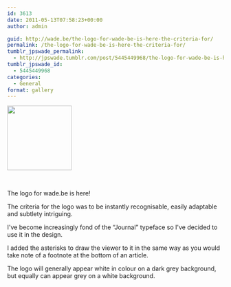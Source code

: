 ```yaml
---
id: 3613
date: 2011-05-13T07:58:23+00:00
author: admin

guid: http://wade.be/the-logo-for-wade-be-is-here-the-criteria-for/
permalink: /the-logo-for-wade-be-is-here-the-criteria-for/
tumblr_jpswade_permalink:
  - http://jpswade.tumblr.com/post/5445449968/the-logo-for-wade-be-is-here-the-criteria-for
tumblr_jpswade_id:
  - 5445449968
categories:
  - General
format: gallery
---
```

<div id='gallery-1' class='gallery galleryid-3613 gallery-columns-3 gallery-size-thumbnail'>
  <dl class='gallery-item'>
    <dt class='gallery-icon landscape'>
      <a class="thumbnail" href='http://wade.be/the-logo-for-wade-be-is-here-the-criteria-for/attachment/3614/'><img width="150" height="150" src="http://wade.be/upload/tumblr_ll3fp55Qsd1qk3wjgo1_400-150x150.png" class="attachment-thumbnail size-thumbnail" alt="" srcset="http://wade.be/upload/tumblr_ll3fp55Qsd1qk3wjgo1_400-150x150.png 150w, http://wade.be/upload/tumblr_ll3fp55Qsd1qk3wjgo1_400-125x125.png 125w" sizes="(max-width: 150px) 100vw, 150px" /></a>
    </dt>
  </dl>
  
  <br style='clear: both' />
</div>

<p class="lead">
  The logo for wade.be is here!
</p>

The criteria for the logo was to be instantly recognisable, easily adaptable and subtlety intriguing.

I've become increasingly fond of the &#8220;Journal&#8221; typeface so I've decided to use it in the design.

I added the asterisks to draw the viewer to it in the same way as you would take note of a footnote at the bottom of an article.

The logo will generally appear white in colour on a dark grey background, but equally can appear grey on a white background.